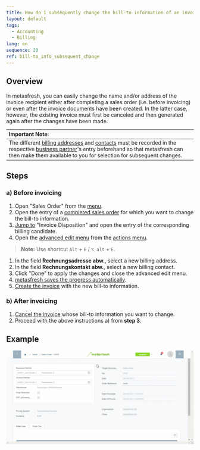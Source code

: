 ```yaml
---
title: How do I subsequently change the bill-to information of an invoice?
layout: default
tags:
  - Accounting
  - Billing
lang: en
sequence: 20
ref: bill-to_info_subsequent_change
---
```


## Overview
In metasfresh, you can easily change the name and/or address of the invoice recipient either after completing a sales order (i.e. before invoicing) or even after the invoice documents have been created. In the latter case, however, the existing invoice must first be canceled and then generated again after the changes have been made.

| **Important Note:** |
| :- |
| The different [billing addresses](Add_address_tab) and [contacts](Add_user_to_BPartner) must be recorded in the respective [business partner](New_Business_Partner)'s entry beforehand so that metasfresh can then make them available to you for selection for subsequent changes. |

## Steps

### a) Before invoicing
1. Open "Sales Order" from the [menu](Menu).
1. Open the entry of a [completed sales order](SalesOrder_recording) for which you want to change the bill-to information.
1. [Jump to](JumptoviaSidebar) "Invoice Disposition" and open the entry of the corresponding billing candidate.
1. Open the [advanced edit menu](ViewModes) from the [actions menu](StartAction).
 >**Note:** Use shortcut `Alt` + `E` / `⌥ alt` + `E`.

1. In the field **Rechnungsadresse abw.**, select a new billing address.
1. In the field **Rechnungskontakt abw.**, select a new billing contact.
1. Click "Done" to apply the changes and close the advanced edit menu.
1. [metasfresh saves the progress automatically](Saveindicator).
1. [Create the invoice](Invoice_SalesOrder) with the new bill-to information.

### b) After invoicing
1. [Cancel the invoice](Invoice_reverse_correct) whose bill-to information you want to change.
1. Proceed with the above instructions a) from **step 3**.

## Example
![](assets/Bill-to_info_subsequent_change.gif)

